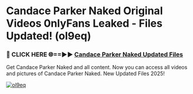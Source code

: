 # Candace Parker Naked Original Videos 0nlyFans Leaked - Files Updated! (ol9eq)

<h3>🔴 CLICK HERE 🌐==►► <a href="https://tinyurl.com/up5wt9bj" rel="nofollow">Candace Parker Naked Updated Files</a></h3>

Get Candace Parker Naked and all content. Now you can access all videos and pictures of Candace Parker Naked. New Updated Files 2025!

[![ol9eq](https://i.imgur.com/ABiUzMV.gif)](https://tinyurl.com/up5wt9bj)
